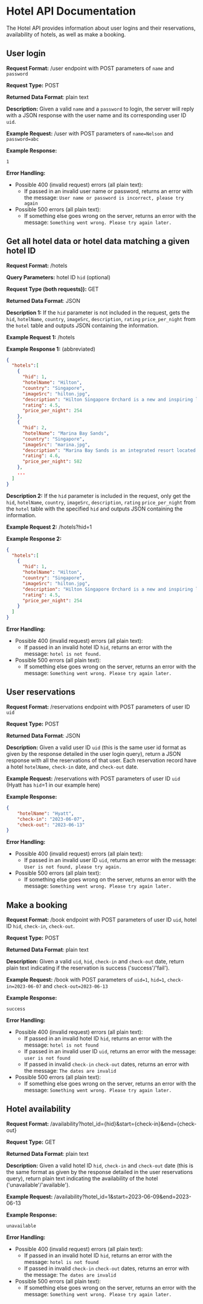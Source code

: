# Hotel API Documentation
The Hotel API provides information about user logins and their reservations, availability of hotels, as well as make a booking.
## User login
**Request Format:** /user endpoint with POST parameters of `name` and `password`

**Request Type:** POST

**Returned Data Format**: plain text

**Description:** Given a valid `name` and a `password` to login, the server will reply with a JSON response with the user name and its corresponding user ID `uid`.

**Example Request:** /user with POST parameters of `name=Nelson` and `password=abc`

**Example Response:**
```
1
```

**Error Handling:**
- Possible 400 (invalid request) errors (all plain text):
  - If passed in an invalid user name or password, returns an error with the message: `User name or password is incorrect, please try again`
- Possible 500 errors (all plain text):
  - If something else goes wrong on the server, returns an error with the message: `Something went wrong. Please try again later.`

## Get all hotel data or hotel data matching a given hotel ID

**Request Format:** /hotels

**Query Parameters:** hotel ID `hid` (optional)

**Request Type (both requests)):** GET

**Returned Data Format**: JSON

**Description 1:** If the `hid` parameter is not included in the request, gets the `hid`, `hotelName`, `country`, `imageSrc`, `description`, `rating`	`price_per_night` from the `hotel` table and outputs JSON containing the information.

**Example Request 1:** /hotels

**Example Response 1:** (abbreviated)
```json
{
  "hotels":[
    {
      "hid": 1,
      "hotelName": "Hilton",
      "country": "Singapore",
      "imageSrc": "hilton.jpg",
      "description": "Hilton Singapore Orchard is a new and inspiring landmark hotel for the brand in Singapore and the region. ...",
      "rating": 4.5,
      "price_per_night": 254
    },
    {
      "hid": 2,
      "hotelName": "Marina Bay Sands",
      "country": "Singapore",
      "imageSrc": "marina.jpg",
      "description": "Marina Bay Sands is an integrated resort located at the Bayfront Subzone in Downtown Core.  ...",
      "rating": 4.6,
      "price_per_night": 582
    },
    ...
  ]
}
```

**Description 2:** If the `hid` parameter is included in the request, only get the `hid`, `hotelName`, `country`, `imageSrc`, `description`, `rating`	`price_per_night` from the `hotel` table with the specified `hid` and outputs JSON containing the information.

**Example Request 2:** /hotels?hid=1

**Example Response 2:**
```json
{
  "hotels":[
    {
      "hid": 1,
      "hotelName": "Hilton",
      "country": "Singapore",
      "imageSrc": "hilton.jpg",
      "description": "Hilton Singapore Orchard is a new and inspiring landmark hotel for the brand in Singapore and the region. ...",
      "rating": 4.5,
      "price_per_night": 254
    }
  ]
}
```

**Error Handling:**
- Possible 400 (invalid request) errors (all plain text):
  - If passed in an invalid hotel ID `hid`, returns an error with the message: `hotel is not found.`
- Possible 500 errors (all plain text):
  - If something else goes wrong on the server, returns an error with the message: `Something went wrong. Please try again later.`

## User reservations
**Request Format:** /reservations endpoint with POST parameters of user ID `uid`

**Request Type:** POST

**Returned Data Format**: JSON

**Description:** Given a valid user ID `uid` (this is the same user id format as given by the response detailed in the user login query), return a JSON response with all the reservations of that user. Each reservation record have a hotel `hotelName`, `check-in` date, and `check-out` date.

**Example Request:** /reservations with POST parameters of user ID `uid` (Hyatt has `hid`=1 in our example here)

**Example Response:**
```json
{
    "hotelName": "Hyatt",
    "check-in": "2023-06-07",
    "check-out": "2023-06-13"
}
```

**Error Handling:**
- Possible 400 (invalid request) errors (all plain text):
  - If passed in an invalid user ID `uid`, returns an error with the message: `User is not found, please try again.`
- Possible 500 errors (all plain text):
  - If something else goes wrong on the server, returns an error with the message: `Something went wrong. Please try again later.`

## Make a booking
**Request Format:** /book endpoint with POST parameters of user ID `uid`, hotel ID `hid`, `check-in`, `check-out`.

**Request Type:** POST

**Returned Data Format**: plain text

**Description:** Given a valid `uid`, `hid`, `check-in` and `check-out` date, return plain text indicating if the reservation is success ('success'/'fail').

**Example Request:** /book with POST parameters of `uid=1`, `hid=1`, `check-in=2023-06-07` and `check-out=2023-06-13`

**Example Response:**
```
success
```

**Error Handling:**
- Possible 400 (invalid request) errors (all plain text):
  - If passed in an invalid hotel ID `hid`, returns an error with the message: `hotel is not found`
  - If passed in an invalid user ID `uid`, returns an error with the message: `user is not found`
  - If passed in invalid `check-in` `check-out` dates, returns an error with the message: `The dates are invalid`
- Possible 500 errors (all plain text):
  - If something else goes wrong on the server, returns an error with the message: `Something went wrong. Please try again later.`

## Hotel availability
**Request Format:** /availability?hotel_id={hid}&start={check-in}&end={check-out}

**Request Type:** GET

**Returned Data Format**: plain text

**Description:** Given a valid hotel ID `hid`, `check-in` and `check-out` date (this is the same format as given by the response detailed in the user reservations query), return plain text indicating the availability of the hotel ('unavailable'/'available').

**Example Request:** /availability?hotel_id=1&start=2023-06-09&end=2023-06-13

**Example Response:**
```
unavailable
```

**Error Handling:**
- Possible 400 (invalid request) errors (all plain text):
  - If passed in an invalid hotel ID `hid`, returns an error with the message: `hotel is not found`
  - If passed in invalid `check-in` `check-out` dates, returns an error with the message: `The dates are invalid`
- Possible 500 errors (all plain text):
  - If something else goes wrong on the server, returns an error with the message: `Something went wrong. Please try again later.`


